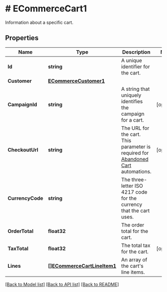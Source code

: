 # # ECommerceCart1
Information about a specific cart.

## Properties 


Name | Type | Description | Notes
------------ | ------------- | ------------- | -------------
**Id**| **string** | A unique identifier for the cart.  |
**Customer**| [**ECommerceCustomer1**](ECommerceCustomer1.md) |   |
**CampaignId**| **string** | A string that uniquely identifies the campaign for a cart.  | [optional]
**CheckoutUrl**| **string** | The URL for the cart. This parameter is required for [Abandoned Cart](https://mailchimp.com/help/create-an-abandoned-cart-email/) automations.  | [optional]
**CurrencyCode**| **string** | The three-letter ISO 4217 code for the currency that the cart uses.  |
**OrderTotal**| **float32** | The order total for the cart.  |
**TaxTotal**| **float32** | The total tax for the cart.  | [optional]
**Lines**| [**[]ECommerceCartLineItem1**](ECommerceCartLineItem1.md) | An array of the cart&#39;s line items.  |


[[Back to Model list]](../../README.md#models) [[Back to API list]](../../README.md#endpoints) [[Back to README]](../../README.md)

